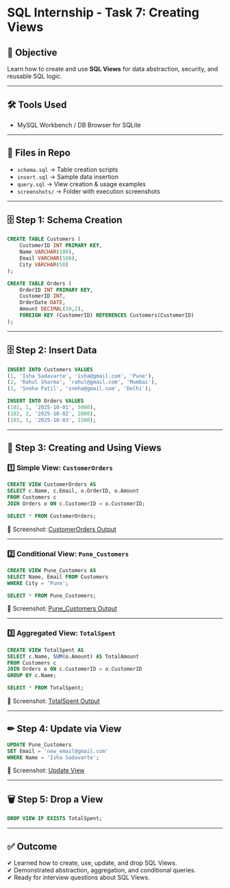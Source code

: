 # SQL Internship - Task 7: Creating Views  

## 📌 Objective  
Learn how to create and use **SQL Views** for data abstraction, security, and reusable SQL logic.  

---

## 🛠 Tools Used  
- MySQL Workbench / DB Browser for SQLite  

---

## 📂 Files in Repo  
- `schema.sql` → Table creation scripts  
- `insert.sql` → Sample data insertion  
- `query.sql` → View creation & usage examples  
- `screenshots/` → Folder with execution screenshots  

---

## 🗄 Step 1: Schema Creation  

```sql
CREATE TABLE Customers (
    CustomerID INT PRIMARY KEY,
    Name VARCHAR(100),
    Email VARCHAR(100),
    City VARCHAR(50)
);

CREATE TABLE Orders (
    OrderID INT PRIMARY KEY,
    CustomerID INT,
    OrderDate DATE,
    Amount DECIMAL(10,2),
    FOREIGN KEY (CustomerID) REFERENCES Customers(CustomerID)
);
```

---

## 🗄 Step 2: Insert Data  

```sql
INSERT INTO Customers VALUES
(1, 'Isha Sadavarte', 'isha@gmail.com', 'Pune'),
(2, 'Rahul Sharma', 'rahul@gmail.com', 'Mumbai'),
(3, 'Sneha Patil', 'sneha@gmail.com', 'Delhi');

INSERT INTO Orders VALUES
(101, 1, '2025-10-01', 5000),
(102, 2, '2025-10-02', 2000),
(103, 1, '2025-10-03', 1500);
```


---

## 👀 Step 3: Creating and Using Views  

### 1️⃣ Simple View: `CustomerOrders`

```sql
CREATE VIEW CustomerOrders AS
SELECT c.Name, c.Email, o.OrderID, o.Amount
FROM Customers c
JOIN Orders o ON c.CustomerID = o.CustomerID;
```

```sql
SELECT * FROM CustomerOrders;
```
📸 Screenshot: [CustomerOrders Output](./Screenshots/Query_1.PNG)

---

### 2️⃣ Conditional View: `Pune_Customers`

```sql
CREATE VIEW Pune_Customers AS
SELECT Name, Email FROM Customers
WHERE City = 'Pune';
```

```sql
SELECT * FROM Pune_Customers;
```
📸 Screenshot: [Pune_Customers Output](./Screenshots/Query_2.PNG)

---

### 3️⃣ Aggregated View: `TotalSpent`

```sql
CREATE VIEW TotalSpent AS
SELECT c.Name, SUM(o.Amount) AS TotalAmount
FROM Customers c
JOIN Orders o ON c.CustomerID = o.CustomerID
GROUP BY c.Name;
```

```sql
SELECT * FROM TotalSpent;
```
📸 Screenshot: [TotalSpent Output](./Screenshots/Query_3.PNG)

---

## ✏ Step 4: Update via View  

```sql
UPDATE Pune_Customers
SET Email = 'new_email@gmail.com'
WHERE Name = 'Isha Sadavarte';
```
📸 Screenshot: [Update View](./Screenshots/Query_4.PNG)

---

## 🗑 Step 5: Drop a View  

```sql
DROP VIEW IF EXISTS TotalSpent;
```




---

## ✅ Outcome  
✔ Learned how to create, use, update, and drop SQL Views.  
✔ Demonstrated abstraction, aggregation, and conditional queries.  
✔ Ready for interview questions about SQL Views.  
